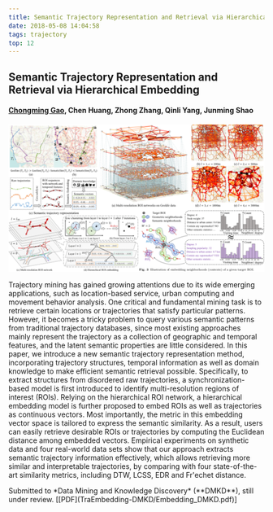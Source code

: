 ```yaml
---
title: Semantic Trajectory Representation and Retrieval via Hierarchical Embedding
date: 2018-05-08 14:04:58
tags: trajectory
top: 12
---
```




## Semantic Trajectory Representation and Retrieval via Hierarchical Embedding 

#### **<u>Chongming Gao</u>**, Chen Huang, Zhong Zhang, Qinli Yang, Junming Shao

![image-TraEmbedding](TraEmbedding-DMKD/TraEmbedding.png)

<abstract>Trajectory mining has gained growing attentions due to its wide emerging applications, such as location-based service, urban computing and movement behavior analysis. One critical and fundamental mining task is to retrieve certain locations or trajectories that satisfy particular patterns. However, it becomes a tricky problem to query various semantic patterns from traditional trajectory databases, since most existing approaches mainly represent the trajectory as a collection of geographic and temporal features, and the latent semantic properties are little considered. In this paper, we introduce a new semantic trajectory representation method, incorporating trajectory structures, temporal information as well as domain knowledge to make efficient semantic retrieval possible. Specifically, to extract structures from disordered raw trajectories, a synchronization-based model is first introduced to identify multi-resolution regions of interest (ROIs). Relying on the hierarchical ROI network, a hierarchical embedding model is further proposed to embed ROIs as well as trajectories as continuous vectors. Most importantly, the metric in this embedding vector space is tailored to express the semantic similarity. As a result, users can easily retrieve desirable ROIs or trajectories by computing the Euclidean distance among embedded vectors. Empirical experiments on synthetic data and four real-world data sets show that our approach extracts semantic trajectory information effectively, which allows retrieving more similar and interpretable trajectories, by comparing with four state-of-the-art similarity metrics, including DTW, LCSS, EDR and Fr\'echet distance.</abstract>

<div><inf>Submitted to *Data Mining and Knowledge Discovery* (**DMKD**), still under review. <attached> [[PDF](TraEmbedding-DMKD/Embedding_DMKD.pdf)]</attached></inf></div>
